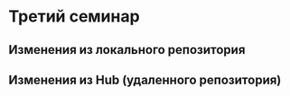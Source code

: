 # Третий семинар

## Изменения из локального репозитория

## Изменения из Hub (удаленного репозитория) 
